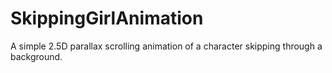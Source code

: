 # SkippingGirlAnimation
A simple 2.5D parallax scrolling animation of a character skipping through a background.

